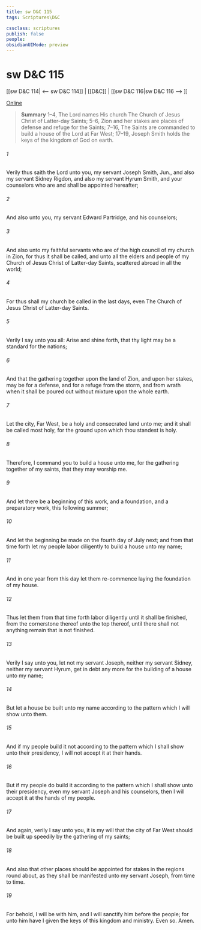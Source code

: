 ```yaml
---
title: sw D&C 115
tags: Scriptures\D&C

cssclass: scriptures
publish: false
people:
obsidianUIMode: preview
---
```


# sw D&C 115
[[sw D&C 114| <-- sw D&C 114]] | [[D&C]] | [[sw D&C 116|sw D&C 116 --> ]]

[Online](https://churchofjesuschrist.org/study/scriptures/dc-testament/dc/115?lang=eng)

> __Summary__
1–4, The Lord names His church The Church of Jesus Christ of Latter-day Saints; 5–6, Zion and her stakes are places of defense and refuge for the Saints; 7–16, The Saints are commanded to build a house of the Lord at Far West; 17–19, Joseph Smith holds the keys of the kingdom of God on earth.

###### 1 
Verily thus saith the Lord unto you, my servant Joseph Smith, Jun., and also my servant Sidney Rigdon, and also my servant Hyrum Smith, and your counselors who are and shall be appointed hereafter;

###### 2 
And also unto you, my servant Edward Partridge, and his counselors;

###### 3 
And also unto my faithful servants who are of the high council of my church in Zion, for thus it shall be called, and unto all the elders and people of my Church of Jesus Christ of Latter-day Saints, scattered abroad in all the world;

###### 4 
For thus shall my church be called in the last days, even The Church of Jesus Christ of Latter-day Saints.

###### 5 
Verily I say unto you all: Arise and shine forth, that thy light may be a standard for the nations;

###### 6 
And that the gathering together upon the land of Zion, and upon her stakes, may be for a defense, and for a refuge from the storm, and from wrath when it shall be poured out without mixture upon the whole earth.

###### 7 
Let the city, Far West, be a holy and consecrated land unto me; and it shall be called most holy, for the ground upon which thou standest is holy.

###### 8 
Therefore, I command you to build a house unto me, for the gathering together of my saints, that they may worship me.

###### 9 
And let there be a beginning of this work, and a foundation, and a preparatory work, this following summer;

###### 10 
And let the beginning be made on the fourth day of July next; and from that time forth let my people labor diligently to build a house unto my name;

###### 11 
And in one year from this day let them re-commence laying the foundation of my house.

###### 12 
Thus let them from that time forth labor diligently until it shall be finished, from the cornerstone thereof unto the top thereof, until there shall not anything remain that is not finished.

###### 13 
Verily I say unto you, let not my servant Joseph, neither my servant Sidney, neither my servant Hyrum, get in debt any more for the building of a house unto my name;

###### 14 
But let a house be built unto my name according to the pattern which I will show unto them.

###### 15 
And if my people build it not according to the pattern which I shall show unto their presidency, I will not accept it at their hands.

###### 16 
But if my people do build it according to the pattern which I shall show unto their presidency, even my servant Joseph and his counselors, then I will accept it at the hands of my people.

###### 17 
And again, verily I say unto you, it is my will that the city of Far West should be built up speedily by the gathering of my saints;

###### 18 
And also that other places should be appointed for stakes in the regions round about, as they shall be manifested unto my servant Joseph, from time to time.

###### 19 
For behold, I will be with him, and I will sanctify him before the people; for unto him have I given the keys of this kingdom and ministry. Even so. Amen.

